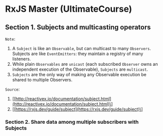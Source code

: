 # RxJS Master \(UltimateCourse\)

## Section 1. Subjects and multicasting operators

`Note`:

1. A `Subject` is like an `Observable`, but can multicast to many `Observers`. Subjects are like `EventEmitters`: they maintain a registry of many listeners.
2. While plain `Observables` are `unicast` \(each subscribed `Observer` owns an independent execution of the Observable\), `Subjects` are `multicast`.
3. `Subjects` are the only way of making any Observable execution be shared to multiple Observers.

`Source`:

1. \[[http://reactivex.io/documentation/subject.html](http://reactivex.io/documentation/subject.html)\]
2. \[[https://rxjs.dev/guide/subject](https://rxjs.dev/guide/subject)\]

### Section 2. Share data among multiple subscribers with Subjects

